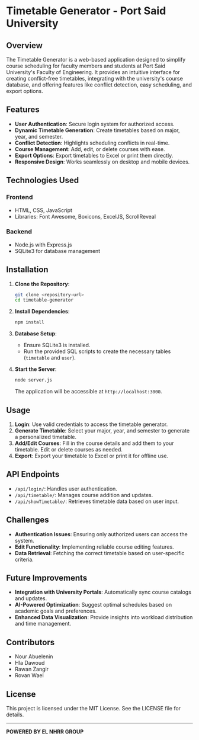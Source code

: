 # Timetable Generator - Port Said University

## Overview
The Timetable Generator is a web-based application designed to simplify course scheduling for faculty members and students at Port Said University's Faculty of Engineering. It provides an intuitive interface for creating conflict-free timetables, integrating with the university's course database, and offering features like conflict detection, easy scheduling, and export options.

## Features
- **User Authentication**: Secure login system for authorized access.
- **Dynamic Timetable Generation**: Create timetables based on major, year, and semester.
- **Conflict Detection**: Highlights scheduling conflicts in real-time.
- **Course Management**: Add, edit, or delete courses with ease.
- **Export Options**: Export timetables to Excel or print them directly.
- **Responsive Design**: Works seamlessly on desktop and mobile devices.

## Technologies Used
### Frontend
- HTML, CSS, JavaScript
- Libraries: Font Awesome, Boxicons, ExcelJS, ScrollReveal

### Backend
- Node.js with Express.js
- SQLite3 for database management

## Installation
1. **Clone the Repository**:
   ```bash
   git clone <repository-url>
   cd timetable-generator
   ```

2. **Install Dependencies**:
   ```bash
   npm install
   ```

3. **Database Setup**:
   - Ensure SQLite3 is installed.
   - Run the provided SQL scripts to create the necessary tables (`timetable` and `user`).

4. **Start the Server**:
   ```bash
   node server.js
   ```
   The application will be accessible at `http://localhost:3000`.

## Usage
1. **Login**: Use valid credentials to access the timetable generator.
2. **Generate Timetable**: Select your major, year, and semester to generate a personalized timetable.
3. **Add/Edit Courses**: Fill in the course details and add them to your timetable. Edit or delete courses as needed.
4. **Export**: Export your timetable to Excel or print it for offline use.

## API Endpoints
- `/api/login/`: Handles user authentication.
- `/api/timetable/`: Manages course addition and updates.
- `/api/showTimetable/`: Retrieves timetable data based on user input.

## Challenges
- **Authentication Issues**: Ensuring only authorized users can access the system.
- **Edit Functionality**: Implementing reliable course editing features.
- **Data Retrieval**: Fetching the correct timetable based on user-specific criteria.

## Future Improvements
- **Integration with University Portals**: Automatically sync course catalogs and updates.
- **AI-Powered Optimization**: Suggest optimal schedules based on academic goals and preferences.
- **Enhanced Data Visualization**: Provide insights into workload distribution and time management.

## Contributors
- Nour Abuelenin
- Hla Dawoud
- Rawan Zangir
- Rovan Wael

## License
This project is licensed under the MIT License. See the LICENSE file for details.

---

**POWERED BY EL NHRR GROUP**
